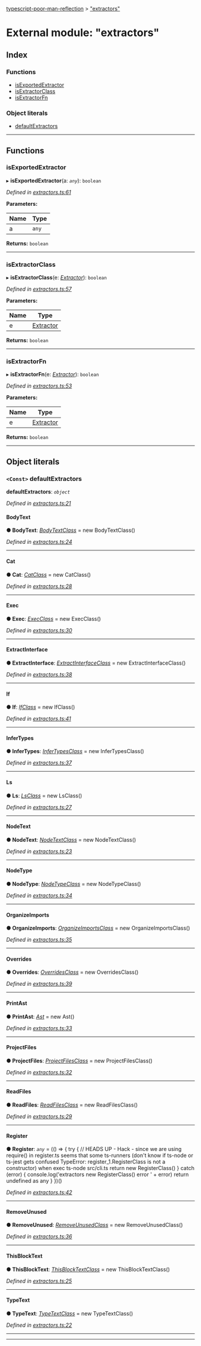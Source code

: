 [typescript-poor-man-reflection](../README.md) > ["extractors"](../modules/_extractors_.md)

# External module: "extractors"

## Index

### Functions

* [isExportedExtractor](_extractors_.md#isexportedextractor)
* [isExtractorClass](_extractors_.md#isextractorclass)
* [isExtractorFn](_extractors_.md#isextractorfn)

### Object literals

* [defaultExtractors](_extractors_.md#defaultextractors)

---

## Functions

<a id="isexportedextractor"></a>

###  isExportedExtractor

▸ **isExportedExtractor**(a: *`any`*): `boolean`

*Defined in [extractors.ts:61](https://github.com/cancerberoSgx/typescript-poor-man-reflection/blob/8e8f86f/src/extractors.ts#L61)*

**Parameters:**

| Name | Type |
| ------ | ------ |
| a | `any` |

**Returns:** `boolean`

___
<a id="isextractorclass"></a>

###  isExtractorClass

▸ **isExtractorClass**(e: *[Extractor](_types_.md#extractor)*): `boolean`

*Defined in [extractors.ts:57](https://github.com/cancerberoSgx/typescript-poor-man-reflection/blob/8e8f86f/src/extractors.ts#L57)*

**Parameters:**

| Name | Type |
| ------ | ------ |
| e | [Extractor](_types_.md#extractor) |

**Returns:** `boolean`

___
<a id="isextractorfn"></a>

###  isExtractorFn

▸ **isExtractorFn**(e: *[Extractor](_types_.md#extractor)*): `boolean`

*Defined in [extractors.ts:53](https://github.com/cancerberoSgx/typescript-poor-man-reflection/blob/8e8f86f/src/extractors.ts#L53)*

**Parameters:**

| Name | Type |
| ------ | ------ |
| e | [Extractor](_types_.md#extractor) |

**Returns:** `boolean`

___

## Object literals

<a id="defaultextractors"></a>

### `<Const>` defaultExtractors

**defaultExtractors**: *`object`*

*Defined in [extractors.ts:21](https://github.com/cancerberoSgx/typescript-poor-man-reflection/blob/8e8f86f/src/extractors.ts#L21)*

<a id="defaultextractors.bodytext"></a>

####  BodyText

**● BodyText**: *[BodyTextClass](../classes/_extractors_basic_bodytext_.bodytextclass.md)* =  new BodyTextClass()

*Defined in [extractors.ts:24](https://github.com/cancerberoSgx/typescript-poor-man-reflection/blob/8e8f86f/src/extractors.ts#L24)*

___
<a id="defaultextractors.cat"></a>

####  Cat

**● Cat**: *[CatClass](../classes/_extractors_fs_cat_.catclass.md)* =  new CatClass()

*Defined in [extractors.ts:28](https://github.com/cancerberoSgx/typescript-poor-man-reflection/blob/8e8f86f/src/extractors.ts#L28)*

___
<a id="defaultextractors.exec"></a>

####  Exec

**● Exec**: *[ExecClass](../classes/_extractors_fs_exec_.execclass.md)* =  new ExecClass()

*Defined in [extractors.ts:30](https://github.com/cancerberoSgx/typescript-poor-man-reflection/blob/8e8f86f/src/extractors.ts#L30)*

___
<a id="defaultextractors.extractinterface"></a>

####  ExtractInterface

**● ExtractInterface**: *[ExtractInterfaceClass](../classes/_extractors_source_extractinterface_.extractinterfaceclass.md)* =  new ExtractInterfaceClass()

*Defined in [extractors.ts:38](https://github.com/cancerberoSgx/typescript-poor-man-reflection/blob/8e8f86f/src/extractors.ts#L38)*

___
<a id="defaultextractors.if"></a>

####  If

**● If**: *[IfClass](../classes/_extractors_core_if_.ifclass.md)* =  new IfClass()

*Defined in [extractors.ts:41](https://github.com/cancerberoSgx/typescript-poor-man-reflection/blob/8e8f86f/src/extractors.ts#L41)*

___
<a id="defaultextractors.infertypes"></a>

####  InferTypes

**● InferTypes**: *[InferTypesClass](../classes/_extractors_source_infertypes_.infertypesclass.md)* =  new InferTypesClass()

*Defined in [extractors.ts:37](https://github.com/cancerberoSgx/typescript-poor-man-reflection/blob/8e8f86f/src/extractors.ts#L37)*

___
<a id="defaultextractors.ls"></a>

####  Ls

**● Ls**: *[LsClass](../classes/_extractors_fs_ls_.lsclass.md)* =  new LsClass()

*Defined in [extractors.ts:27](https://github.com/cancerberoSgx/typescript-poor-man-reflection/blob/8e8f86f/src/extractors.ts#L27)*

___
<a id="defaultextractors.nodetext"></a>

####  NodeText

**● NodeText**: *[NodeTextClass](../classes/_extractors_basic_nodetext_.nodetextclass.md)* =  new NodeTextClass()

*Defined in [extractors.ts:23](https://github.com/cancerberoSgx/typescript-poor-man-reflection/blob/8e8f86f/src/extractors.ts#L23)*

___
<a id="defaultextractors.nodetype"></a>

####  NodeType

**● NodeType**: *[NodeTypeClass](../classes/_extractors_source_nodetype_.nodetypeclass.md)* =  new NodeTypeClass()

*Defined in [extractors.ts:34](https://github.com/cancerberoSgx/typescript-poor-man-reflection/blob/8e8f86f/src/extractors.ts#L34)*

___
<a id="defaultextractors.organizeimports"></a>

####  OrganizeImports

**● OrganizeImports**: *[OrganizeImportsClass](../classes/_extractors_source_organizeimports_.organizeimportsclass.md)* =  new OrganizeImportsClass()

*Defined in [extractors.ts:35](https://github.com/cancerberoSgx/typescript-poor-man-reflection/blob/8e8f86f/src/extractors.ts#L35)*

___
<a id="defaultextractors.overrides"></a>

####  Overrides

**● Overrides**: *[OverridesClass](../classes/_extractors_source_overrides_.overridesclass.md)* =  new OverridesClass()

*Defined in [extractors.ts:39](https://github.com/cancerberoSgx/typescript-poor-man-reflection/blob/8e8f86f/src/extractors.ts#L39)*

___
<a id="defaultextractors.printast"></a>

####  PrintAst

**● PrintAst**: *[Ast](../classes/_extractors_source_printast_.ast.md)* =  new Ast()

*Defined in [extractors.ts:33](https://github.com/cancerberoSgx/typescript-poor-man-reflection/blob/8e8f86f/src/extractors.ts#L33)*

___
<a id="defaultextractors.projectfiles"></a>

####  ProjectFiles

**● ProjectFiles**: *[ProjectFilesClass](../classes/_extractors_fs_projectfiles_.projectfilesclass.md)* =  new ProjectFilesClass()

*Defined in [extractors.ts:32](https://github.com/cancerberoSgx/typescript-poor-man-reflection/blob/8e8f86f/src/extractors.ts#L32)*

___
<a id="defaultextractors.readfiles"></a>

####  ReadFiles

**● ReadFiles**: *[ReadFilesClass](../classes/_extractors_fs_readfiles_.readfilesclass.md)* =  new ReadFilesClass()

*Defined in [extractors.ts:29](https://github.com/cancerberoSgx/typescript-poor-man-reflection/blob/8e8f86f/src/extractors.ts#L29)*

___
<a id="defaultextractors.register"></a>

####  Register

**● Register**: *`any`* =  (() => {
    try {
      // HEADS UP - Hack - since we are using require() in register.ts seems that some ts-runners (don't know if ts-node or ts-jest gets confused TypeError: register_1.RegisterClass is not a constructor) when exec ts-node src/cli.ts
      return new RegisterClass()
    } catch (error) {
      console.log('extractors new RegisterClass() error ' + error)
      return undefined as any
    }
  })()

*Defined in [extractors.ts:42](https://github.com/cancerberoSgx/typescript-poor-man-reflection/blob/8e8f86f/src/extractors.ts#L42)*

___
<a id="defaultextractors.removeunused"></a>

####  RemoveUnused

**● RemoveUnused**: *[RemoveUnusedClass](../classes/_extractors_source_removeunused_.removeunusedclass.md)* =  new RemoveUnusedClass()

*Defined in [extractors.ts:36](https://github.com/cancerberoSgx/typescript-poor-man-reflection/blob/8e8f86f/src/extractors.ts#L36)*

___
<a id="defaultextractors.thisblocktext"></a>

####  ThisBlockText

**● ThisBlockText**: *[ThisBlockTextClass](../classes/_extractors_basic_thisblocktext_.thisblocktextclass.md)* =  new ThisBlockTextClass()

*Defined in [extractors.ts:25](https://github.com/cancerberoSgx/typescript-poor-man-reflection/blob/8e8f86f/src/extractors.ts#L25)*

___
<a id="defaultextractors.typetext"></a>

####  TypeText

**● TypeText**: *[TypeTextClass](../classes/_extractors_basic_typetext_.typetextclass.md)* =  new TypeTextClass()

*Defined in [extractors.ts:22](https://github.com/cancerberoSgx/typescript-poor-man-reflection/blob/8e8f86f/src/extractors.ts#L22)*

___

___


